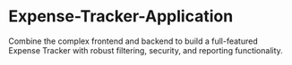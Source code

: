# Expense-Tracker-Application
 Combine the complex frontend and backend to build a full-featured Expense Tracker with robust filtering, security, and reporting functionality.
